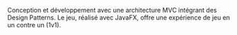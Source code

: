 Conception et développement avec une architecture MVC intégrant des Design
Patterns.
Le jeu, réalisé avec JavaFX, offre une expérience de jeu en un contre un (1v1).
